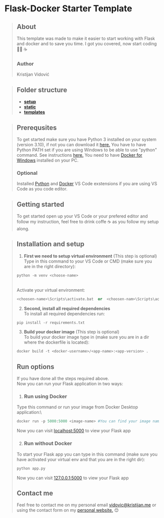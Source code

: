 
# Flask-Docker Starter Template

> ## About
>This template was made to make it easier to start working with Flask and docker and to save you time. I got you covered, now start coding 👨‍💻 ☕
> ### Author
> Kristijan Vidović

> ## Folder structure
> - [**setup**](setup)
> - [**static**](static)
> - [**templates**](templates)




> ## Prerequsites
> To get started make sure you have Python 3 installed on your system (version 3.10), if not you can download it [here.](https://www.python.org/) You have to have Python PATH set if you are using Windows to be able to use "python" command. See instructions [here.](https://www.python.org/) You need to have [Docker for Windows](https://docs.docker.com/desktop/windows/install/) installed on your PC.
> ### Optional
> Installed [Python](https://marketplace.visualstudio.com/items?itemName=ms-python.python) and [Docker](https://marketplace.visualstudio.com/items?itemName=ms-azuretools.vscode-docker) VS Code exstensions if you are using VS Code as you code editor.

> ## Getting started
> To get started open up your VS Code or your prefered editor and follow my instruction, feel free to drink coffe ☕ as you follow my setup along.


> ## Installation and setup
> 1. **First we need to setup virtual environment** (This step is optional)\
> Type in this command to your VS Code or CMD (make sure you are in the right directory):
> ```python
> python -m venv <choose-name>
>```
>\
> Activate your virtual environment:
> ```python
> <choosen-name>\Scripts\activate.bat  or  <choosen-nam>\Scripts\activate   
>```
> 2. **Second, install all required dependencies**\
> To install all required dependencies run:
> ```python
> pip install -r requirements.txt
>```
> 3. **Build your docker image** (This step is optional)
> \
> To build your docker image type in (make sure you are in a dir where the dockerfile is located):
> ```python
> docker build -t <docker-username>/<app-name>:<app-version> .
>```
> ## Run options
> If you have done all the steps required above.\
> Now you can run your Flask application in two ways:
> 1. ### Run using Docker
> Type this command or run your image from Docker Desktop application:\
> ```python
> docker run -p 5000:5000 <image-name> #You can find your image name in your Docker Desktop app
>```
> Now you can visit [localhost:5000](http://localhost:5000) to view your Flask app
>
> 2. ### Run without Docker
> To start your Flask app you can type in this command (make sure you have activated your virtual env and that you are in the right dir):
> ```python
> python app.py
>```
> Now you can visit [127.0.0.1:5000](http://127.0.0.1:5000/) to view your Flask app
> ## Contact me
> Feel free to contact me on my personal email vidovic@kristijan.me or using the contact form on my [personal website.](https://kristijan.me) 😊